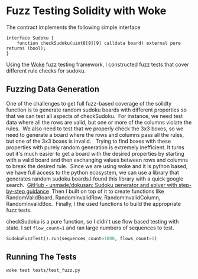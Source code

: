 

# Fuzz Testing Solidity with Woke



The contract implements the following simple interface 

```solidity
interface Sudoku {
    function checkSudoku(uint8[9][9] calldata board) external pure returns (bool);
}
```



Using the [Woke](https://ackeeblockchain.com/woke/docs/latest/) fuzz testing framework, I constructed fuzz tests that cover different rule checks for sudoku.  




## Fuzzing Data Generation

One of the challenges to get full fuzz-based coverage of the solidty function is to generate random sudoku boards with different properties so that we can test all aspects of checkSudoku.  For instance, we need test data where all the rows are valid, but one or more of the columns violate the rules.  We also need to test that we properly check the 3x3 boxes, so we need to generate a board where the rows and columns pass all the rules, but one of the 3x3 boxes is invalid.   Trying to find boxes with these properties with purely random generation is extremely inefficient. It turns out it's much easier to get a board with the desired properties by starting with a valid board and then exchanging values between rows and columns to break the desired rule.  Since we are using woke and it is python based, we have full access to the python ecosystem, we can use a library that generates random sudoku boards.I found this library with a quick google search.  [GitHub - unmade/dokusan: Sudoku generator and solver with step-by-step guidance](https://github.com/unmade/dokusan)  Then I built on top of it to create functions like RandomValidBoard, RandomInvalidRow, RandomInvalidColumn, RandomInvalidBox.  Finally, I the used functions to build the appropriate fuzz tests.



checkSudoku is a pure function, so I didn't use flow based testing with state.  I set `flow_count=1` and ran large numbers of sequences to test.

```python
SudokuFuzzTest().run(sequences_count=1000, flows_count=1)  
```



## Running The Tests

```
woke test tests/test_fuzz.py
```



  




